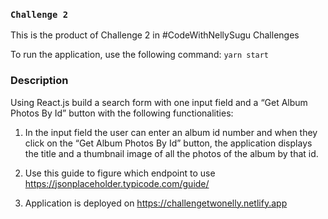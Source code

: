 ### `Challenge 2`

This is the product of Challenge 2 in #CodeWithNellySugu Challenges

To run the application, use the following command: `yarn start`

### Description

Using React.js build a search form with one input field and a “Get Album Photos By Id” button with the following functionalities:

1. In the input field the user can enter an album id number and when they click on the “Get Album Photos By Id” button, the application displays the title and a thumbnail image of all the photos of the album by that id. 

2. Use this guide to figure which endpoint to use https://jsonplaceholder.typicode.com/guide/

3. Application is deployed on https://challengetwonelly.netlify.app